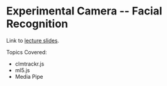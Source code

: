 # Experimental Camera -- Facial Recognition

Link to [lecture slides](https://docs.google.com/presentation/d/1Ez0cEQZhb8oUSpz_Kzq8S0sKlcg7SRl6YZo2evFq6S0/edit#slide=id.g209112e104a_0_50).


Topics Covered:

* clmtrackr.js
* ml5.js
* Media Pipe